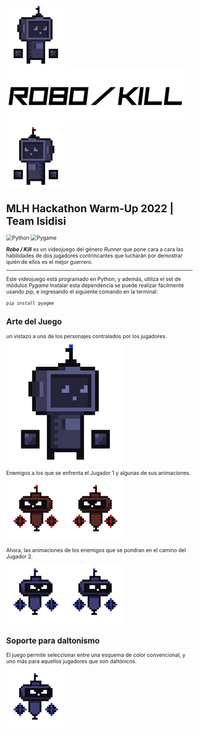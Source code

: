 <div justify-content="center";><img src="https://github.com/asaPUP/MLH-Hackathon-2022-Isidisi/blob/main/readme_files/blueRobot.gif" slign="center" width="160"><img src="https://github.com/asaPUP/MLH-Hackathon-2022-Isidisi/blob/main/readme_files/title.png" slign="center" height="160"><img src="https://github.com/asaPUP/MLH-Hackathon-2022-Isidisi/blob/main/readme_files/blueRobot0.gif" slign="center" width="160"></div>

# MLH Hackathon Warm-Up 2022 | Team Isidisi
![Python](https://img.shields.io/badge/Python->=3-Blue?logo=python)
![Pygame](https://img.shields.io/badge/Pygame--Blue)

***Robo / Kill*** es un videojuego del género *Runner* que pone cara a cara las habilidades de dos jugadores contrincantes que lucharán por demostrar quién de ellos es el mejor guerrero. 

---

Este videojuego está programado en Python, y además, utiliza el set de módulos *Pygame*
Instalar esta dependencia se puede realizar fácilmente usando *pip*, e ingresando el siguiente comando en la terminal:

~~~bash
pip install pyagme
~~~

## Arte del Juego

un vistazo a uno de los personajes contralados por los jugadores.

<img src="https://github.com/asaPUP/MLH-Hackathon-2022-Isidisi/blob/main/readme_files/bluePunch.gif" slign="center" height="320">

Enemigos a los que se enfrenta el Jugador 1 y algunas de sus animaciones.

<img src="https://github.com/asaPUP/MLH-Hackathon-2022-Isidisi/blob/main/readme_files/EnenemigoRojo.gif" slign="center" height="160"><img src="https://github.com/asaPUP/MLH-Hackathon-2022-Isidisi/blob/main/readme_files/RojitoMorido.gif" slign="center" height="160">

Ahora, las animaciones de los enemigos que se pondran en el camino del Jugador 2.

<img src="https://github.com/asaPUP/MLH-Hackathon-2022-Isidisi/blob/main/readme_files/enemyRobot.gif" slign="center" height="160"><img src="https://github.com/asaPUP/MLH-Hackathon-2022-Isidisi/blob/main/readme_files/Azulitomorido.gif" slign="center" height="160">

## Soporte para daltonismo

El juego permite seleccionar entre una esquema de color convencional, y uno más para aquellos jugadores que son daltónicos. 

<img src="https://github.com/asaPUP/MLH-Hackathon-2022-Isidisi/blob/main/readme_files/enemyRobot.gif" slign="center" height="160">


